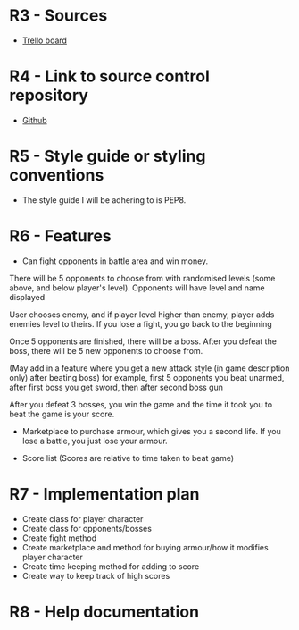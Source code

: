 # R3 - Sources
- [Trello board](https://trello.com/invite/b/0atoXcqa/6fe6d7da1695821e87bcea4adfca18d1/t1a3-fight-game)

# R4 - Link to source control repository
- [Github](https://github.com/john-masters/JohnMasters_T1A3)

# R5 - Style guide or styling conventions
- The style guide I will be adhering to is PEP8.

# R6 - Features
- Can fight opponents in battle area and win money.

There will be 5 opponents to choose from with randomised levels (some above, and below player's level).
Opponents will have level and name displayed

User chooses enemy, and if player level higher than enemy, player adds enemies level to theirs.
If you lose a fight, you go back to the beginning

Once 5 opponents are finished, there will be a boss. 
After you defeat the boss, there will be 5 new opponents to choose from.

(May add in a feature where you get a new attack style (in game description only) after beating boss)
for example, first 5 opponents you beat unarmed, after first boss you get sword, then after second boss gun

After you defeat 3 bosses, you win the game and the time it took you to beat the game is your score.

- Marketplace to purchase armour, which gives you a second life. If you lose a battle, you just lose your armour. 

- Score list (Scores are relative to time taken to beat game)

# R7 - Implementation plan
- Create class for player character
- Create class for opponents/bosses
- Create fight method
- Create marketplace and method for buying armour/how it modifies player character
- Create time keeping method for adding to score
- Create way to keep track of high scores

# R8 - Help documentation
